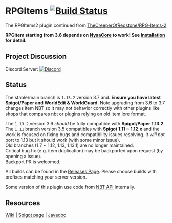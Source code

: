 # RPGItems [![Build Status](https://travis-ci.com/NyaaCat/RPGItems-reloaded.svg?branch=1.13.2)](https://travis-ci.com/NyaaCat/RPGItems-reloaded)

The RPGItems2 plugin continued from [TheCreeperOfRedstone/RPG-Items-2](https://github.com/TheCreeperOfRedstone/RPG-Items-2)

**RPGitem starting from 3.6 depends on [NyaaCore](https://github.com/NyaaCat/NyaaCore) to work! See [Installation](https://github.com/NyaaCat/RPGItems-reloaded/wiki/Get-Started:-Installation) for detail.**

## Project Discussion

Discord Server: [![Discord](https://img.shields.io/discord/486394125206421524.svg?logo=discord&link=https%3A%2F%2Fdiscord.gg%QeVy8Yd)](https://discord.gg/QeVy8Yd)

## Status

The stable/main branch is `1.13.2` version 3.7 and. **Ensure you have latest Spigot/Paper and WorldEdit & WorldGuard**. Note upgrading from 3.6 to 3.7 changes item NBT so it may not behavior correctly with other plugins like shops that compares nbt or plugins relying on old item lore format.

The `1.13.2` version 3.6 *should* be fully compatible with **Spigot/Paper 1.13.2**. The `1.11` branch version 3.5 compatibles with **Spigot 1.11 ~ 1.12.x** and the work is focused on fixing bugs and compatibility issues resolving. It *will not* port to 1.13 but it should work (with some minor issue).  
Old branches (1.7 ~ 1.12, 1.13, 1.13.1) are no longer maintained.  
Critical bug fix (e.g. item duplication) may be backported upon request (by opening a issue).  
Backport PR is welcomed.

All builds can be found in the [Releases Page](https://github.com/NyaaCat/RPGItems-reloaded/releases).
Please choose builds with prefixes matching your server version.

Some version of this plugin use code from [NBT API](https://www.spigotmc.org/resources/item-entity-tile-nbt-api.7939/) internally.

## Resources

[Wiki](https://github.com/NyaaCat/RPGItems-reloaded/wiki) | [Spigot page](https://www.spigotmc.org/resources/rpgitems.17549/) | [Javadoc](https://nyaacat.github.io/NyaaCentral/RPGItems-reloaded/3.6-mc1.13.2/javadoc/overview-summary.html)

